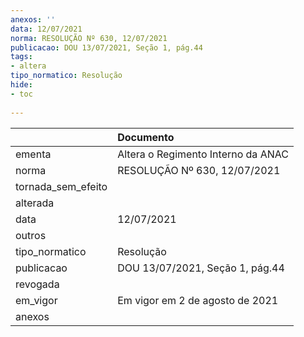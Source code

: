 ```yaml
---
anexos: ''
data: 12/07/2021
norma: RESOLUÇÃO Nº 630, 12/07/2021
publicacao: DOU 13/07/2021, Seção 1, pág.44
tags:
- altera
tipo_normatico: Resolução
hide: 
- toc 
 
---
```


|                    | Documento                          |
|:-------------------|:-----------------------------------|
| ementa             | Altera o Regimento Interno da ANAC |
| norma              | RESOLUÇÃO Nº 630, 12/07/2021       |
| tornada_sem_efeito |                                    |
| alterada           |                                    |
| data               | 12/07/2021                         |
| outros             |                                    |
| tipo_normatico     | Resolução                          |
| publicacao         | DOU 13/07/2021, Seção 1, pág.44    |
| revogada           |                                    |
| em_vigor           | Em vigor em 2 de agosto de 2021    |
| anexos             |                                    |